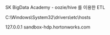 SK BigData Academy - oozie/hive 를 이용한 ETL 


C:\Windows\System32\drivers\etc\hosts


127.0.0.1    sandbox-hdp.hortonworks.com
